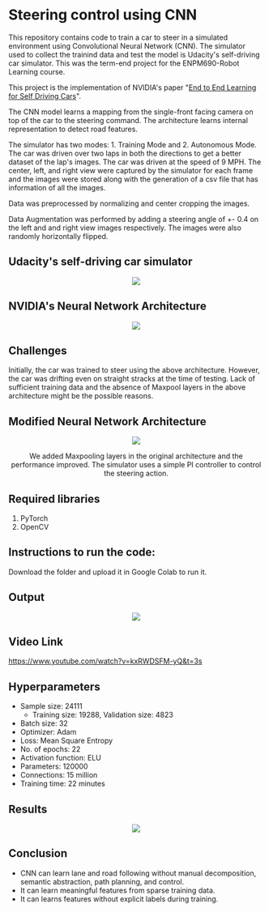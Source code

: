 # Steering control using CNN
This repository contains code to train a car to steer in a simulated environment using Convolutional Neural Network (CNN). The simulator used to collect the trainind data and test the model is Udacity's self-driving car simulator. This was the term-end project for the ENPM690-Robot Learning course.

This project is the implementation of NVIDIA's paper "[End to End Learning for Self Driving Cars](https://arxiv.org/abs/1604.07316)".

The CNN model learns a mapping from the single-front facing camera on top of the car to the steering command. The architecture learns internal representation to detect road features.

The simulator has two modes: 1. Training Mode and 2. Autonomous Mode. The car was driven over two laps in both the directions to get a better dataset of the lap's images. The car was driven at the speed of 9 MPH. The center, left, and right view were captured by the simulator for each frame and the images were stored along with the generation of a csv file that has information of all the images.

Data was preprocessed by normalizing and center cropping the images. 

Data Augmentation was performed by adding a steering angle of +- 0.4 on the left and and right view images respectively. The images were also randomly horizontally flipped.

## Udacity's self-driving car simulator
<p align="center">
  <img src="https://github.com/AbhijitMahalle/steering_control_using_cnn/blob/master/gif/simulator.png" />
<p align="center">

## NVIDIA's Neural Network Architecture
<p align="center">
  <img src = https://github.com/AbhijitMahalle/steering_control_using_cnn/blob/master/gif/nvidia_architecture.png>  
<p align="center">

## Challenges
Initially, the car was trained to steer using the above architecture. However, the car was drifting even on straight stracks at the time of testing. Lack of sufficient training data and the absence of Maxpool layers in the above architecture might be the possible reasons. 

## Modified Neural Network Architecture
<p align="center">
  <img src = https://github.com/AbhijitMahalle/steering_control_using_cnn/blob/master/gif/simplified_architecture.jpg>  
<p align="center">
We added Maxpooling layers in the original architecture and the performance improved. The simulator uses a simple PI controller to control the steering action. 

## Required libraries
1. PyTorch
2. OpenCV

## Instructions to run the code:
Download the folder and upload it in Google Colab to run it.

## Output
<p align="center">
  <img src = https://github.com/AbhijitMahalle/steering_control_using_cnn/blob/master/gif/output.gif>
<p align="center">
  
## Video Link
https://www.youtube.com/watch?v=kxRWDSFM-yQ&t=3s

## Hyperparameters
* Sample size: 24111 
  - Training size: 19288, Validation size: 4823
* Batch size: 32
* Optimizer: Adam
* Loss: Mean Square Entropy
* No. of epochs: 22
* Activation function: ELU
* Parameters: 120000
* Connections: 15 million
* Training time: 22 minutes

## Results
<p align="center">
  <img src = https://github.com/AbhijitMahalle/steering_control_using_cnn/blob/master/gif/result.PNG>
<p align="center">

## Conclusion
* CNN can learn lane and road following without manual decomposition, semantic abstraction, path planning, and control.
* It can learn meaningful features from sparse training data.
* It can learns features without explicit labels during training.

